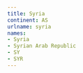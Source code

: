 ```yaml
---
title: Syria
continent: AS
urlname: syria
names:
- Syria
- Syrian Arab Republic
- SY
- SYR
---
```


